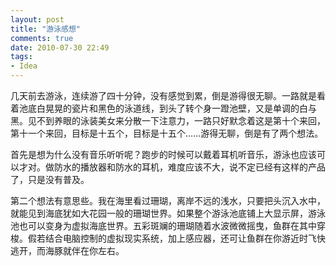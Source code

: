 ```yaml
---
layout: post
title: "游泳感想"
comments: true
date: 2010-07-30 22:49
tags:
- Idea
---
```

几天前去游泳，连续游了四十分钟，没有感觉到累，倒是游得很无聊。一路就是看着池底白晃晃的瓷片和黑色的泳道线，到头了转个身一蹬池壁，又是单调的白与黑。见不到养眼的泳装美女来分散一下注意力，一路只好默念着这是第十个来回，第十一个来回，目标是十五个，目标是十五个……游得无聊，倒是有了两个想法。

首先是想为什么没有音乐听听呢？跑步的时候可以戴着耳机听音乐，游泳也应该可以才对。做防水的播放器和防水的耳机，难度应该不大，说不定已经有这样的产品了，只是没有普及。

第二个想法有意思些。我在海里看过珊瑚，离岸不远的浅水，只要把头沉入水中，就能见到海底犹如大花园一般的珊瑚世界。如果整个游泳池底铺上大显示屏，游泳池也可以变身为虚拟海底世界。五彩斑斓的珊瑚随着水波微微摇曳，鱼群在其中穿梭。假若结合电脑控制的虚拟现实系统，加上感应器，还可让鱼群在你游近时飞快逃开，而海豚就伴在你左右。
